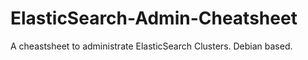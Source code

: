 # ElasticSearch-Admin-Cheatsheet
A cheastsheet to administrate ElasticSearch Clusters. Debian based.
